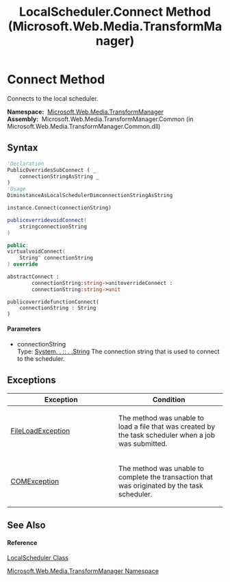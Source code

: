 ﻿---
title: LocalScheduler.Connect Method  (Microsoft.Web.Media.TransformManager)
TOCTitle: Connect Method
ms:assetid: M:Microsoft.Web.Media.TransformManager.LocalScheduler.Connect(System.String)
ms:mtpsurl: https://msdn.microsoft.com/en-us/library/microsoft.web.media.transformmanager.localscheduler.connect(v=VS.90)
ms:contentKeyID: 35520892
ms.date: 06/14/2012
mtps_version: v=VS.90
f1_keywords:
- Microsoft.Web.Media.TransformManager.LocalScheduler.Connect
dev_langs:
- CSharp
- JScript
- VB
- FSharp
- c++
api_location:
- Microsoft.Web.Media.TransformManager.Common.dll
api_name:
- Microsoft.Web.Media.TransformManager.LocalScheduler.Connect
api_type:
- Managed
topic_type:
- apiref
- kbSyntax
product_family_name: VS
ROBOTS: INDEX,FOLLOW
---

# Connect Method

Connects to the local scheduler.

**Namespace:**  [Microsoft.Web.Media.TransformManager](microsoft-web-media-transformmanager-namespace.md)  
**Assembly:**  Microsoft.Web.Media.TransformManager.Common (in Microsoft.Web.Media.TransformManager.Common.dll)

## Syntax

``` vb
'Declaration
PublicOverridesSubConnect ( _
    connectionStringAsString _
)
'Usage
DiminstanceAsLocalSchedulerDimconnectionStringAsString

instance.Connect(connectionString)
```

``` csharp
publicoverridevoidConnect(
    stringconnectionString
)
```

``` c++
public:
virtualvoidConnect(
    String^ connectionString
) override
```

``` fsharp
abstractConnect : 
        connectionString:string->unitoverrideConnect : 
        connectionString:string->unit
```

``` jscript
publicoverridefunctionConnect(
    connectionString : String
)
```

#### Parameters

  - connectionString  
    Type: [System. . :: . .String](https://msdn.microsoft.com/en-us/library/s1wwdcbf\(v=vs.90\))  
    The connection string that is used to connect to the scheduler.  

## Exceptions

<table>
<colgroup>
<col style="width: 50%" />
<col style="width: 50%" />
</colgroup>
<thead>
<tr class="header">
<th>Exception</th>
<th>Condition</th>
</tr>
</thead>
<tbody>
<tr class="odd">
<td><a href="https://msdn.microsoft.com/en-us/library/99akez90(v=vs.90)">FileLoadException</a></td>
<td><p>The method was unable to load a file that was created by the task scheduler when a job was submitted.</p></td>
</tr>
<tr class="even">
<td><a href="https://msdn.microsoft.com/en-us/library/02hkayhc(v=vs.90)">COMException</a></td>
<td><p>The method was unable to complete the transaction that was originated by the task scheduler.</p></td>
</tr>
</tbody>
</table>


## See Also

#### Reference

[LocalScheduler Class](localscheduler-class-microsoft-web-media-transformmanager.md)

[Microsoft.Web.Media.TransformManager Namespace](microsoft-web-media-transformmanager-namespace.md)

